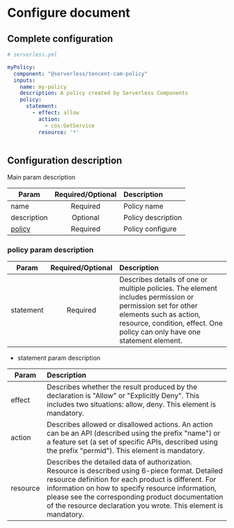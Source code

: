 # Configure document

## Complete configuration

```yml
# serverless.yml

myPolicy:
  component: "@serverless/tencent-cam-policy"
  inputs:
    name: my-policy
    description: A policy created by Serverless Components
    policy:
      statement:
        - effect: allow
          action:
            - cos:GetService
          resource: '*'
         
```

## Configuration description

Main param description

| Param        | Required/Optional    |  Description |
| --------     | :-----:              |  :----      |
| name       | Required             | Policy name  |
| description | Optional        | Policy description |
| [policy](#policy-param-description) | Required | Policy configure |


### policy param description

| Param        | Required/Optional    |  Description |
| --------     | :-----:              |  :----      |
| statement      | Required           | Describes details of one or multiple policies. The element includes permission or permission set for other elements such as action, resource, condition, effect. One policy can only have one statement element. |


* statement param description

| Param        |   Description |
| --------     |   :----      |
| effect    |   Describes whether the result produced by the declaration is "Allow" or "Explicitly Deny". This includes two situations: allow, deny. This element is mandatory. |
| action    |  Describes allowed or disallowed actions. An action can be an API (described using the prefix "name") or a feature set (a set of specific APIs, described using the prefix "permid"). This element is mandatory. |
| resource    |   Describes the detailed data of authorization. Resource is described using 6-piece format. Detailed resource definition for each product is different. For information on how to specify resource information, please see the corresponding product documentation of the resource declaration you wrote. This element is mandatory. |
